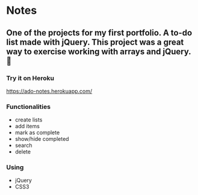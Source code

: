 # Notes

## One of the projects for my first portfolio. A to-do list made with jQuery. This project was a great way to exercise working with arrays and jQuery. :memo:

### Try it on Heroku

https://ado-notes.herokuapp.com/

### Functionalities
* create lists 
* add items 
* mark as complete 
* show/hide completed 
* search 
* delete

### Using
* jQuery
* CSS3
